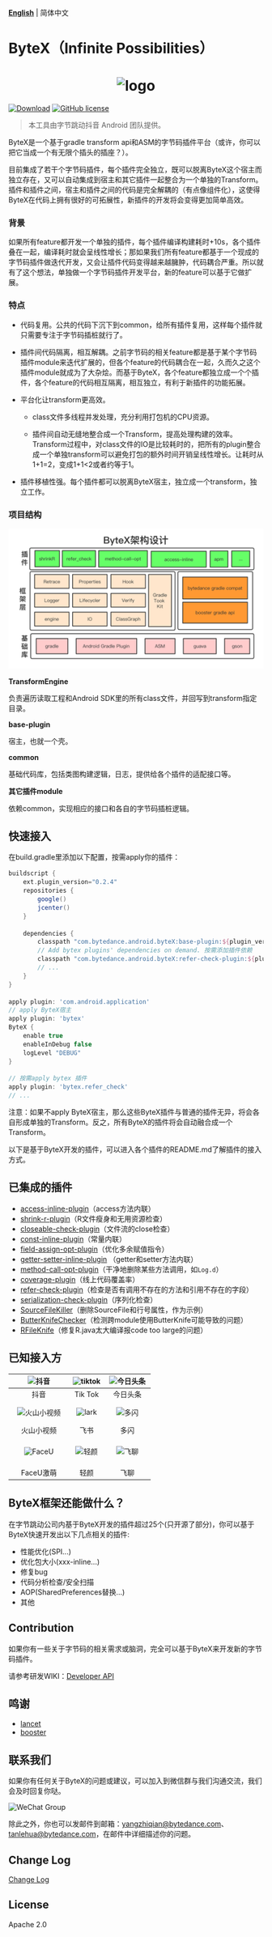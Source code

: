 **[English](README.md)** | 简体中文


# ByteX（Infinite Possibilities）


<h1 align="center">
  <img src="wiki/bytex-logo.png" height="111" width="340"  alt="logo" />
 </h1>

[![Download](https://api.bintray.com/packages/tellh/maven/common/images/download.svg)](https://bintray.com/tellh/maven/common/_latestVersion) [![GitHub license](https://img.shields.io/badge/license-Apache%202-blue)](https://github.com/bytedance/ByteX/blob/master/LICENSE)

> 本工具由字节跳动抖音 Android 团队提供。

ByteX是一个基于gradle transform api和ASM的字节码插件平台（或许，你可以把它当成一个有无限个插头的插座？）。


目前集成了若干个字节码插件，每个插件完全独立，既可以脱离ByteX这个宿主而独立存在，又可以自动集成到宿主和其它插件一起整合为一个单独的Transform。插件和插件之间，宿主和插件之间的代码是完全解耦的（有点像组件化），这使得ByteX在代码上拥有很好的可拓展性，新插件的开发将会变得更加简单高效。

### 背景

如果所有feature都开发一个单独的插件，每个插件编译构建耗时+10s，各个插件叠在一起，编译耗时就会呈线性增长；那如果我们所有feature都基于一个现成的字节码插件做迭代开发，又会让插件代码变得越来越臃肿，代码耦合严重。所以就有了这个想法，单独做一个字节码插件开发平台，新的feature可以基于它做扩展。

### 特点

- 代码复用。公共的代码下沉下到common，给所有插件复用，这样每个插件就只需要专注于字节码插桩就行了。

- 插件间代码隔离，相互解耦。之前字节码的相关feature都是基于某个字节码插件module来迭代扩展的，但各个feature的代码耦合在一起，久而久之这个插件module就成为了大杂烩。而基于ByteX，各个feature都独立成一个个插件，各个feature的代码相互隔离，相互独立，有利于新插件的功能拓展。

- 平台化让transform更高效。

  - class文件多线程并发处理，充分利用打包机的CPU资源。

  - 插件间自动无缝地整合成一个Transform，提高处理构建的效率。Transform过程中，对class文件的IO是比较耗时的，把所有的plugin整合成一个单独transform可以避免打包的额外时间开销呈线性增长。让耗时从1+1=2，变成1+1<2或者约等于1。

- 插件移植性强。每个插件都可以脱离ByteX宿主，独立成一个transform，独立工作。

### 项目结构

![structure](wiki/structure.png)



**TransformEngine**

负责遍历读取工程和Android SDK里的所有class文件，并回写到transform指定目录。

**base-plugin**

宿主，也就一个壳。

**common**

基础代码库，包括类图构建逻辑，日志，提供给各个插件的适配接口等。

**其它插件module**

依赖common，实现相应的接口和各自的字节码插桩逻辑。



## 快速接入

在build.gradle里添加以下配置，按需apply你的插件：

```groovy
buildscript {
    ext.plugin_version="0.2.4"
    repositories {
        google()
        jcenter()
    }
  
    dependencies {
        classpath "com.bytedance.android.byteX:base-plugin:${plugin_version}"
      	// Add bytex plugins' dependencies on demand. 按需添加插件依赖
        classpath "com.bytedance.android.byteX:refer-check-plugin:${plugin_version}"
      	// ...
    }
}

apply plugin: 'com.android.application'
// apply ByteX宿主
apply plugin: 'bytex'
ByteX {
    enable true
    enableInDebug false
    logLevel "DEBUG"
}

// 按需apply bytex 插件
apply plugin: 'bytex.refer_check'
// ...
```

注意：如果不apply ByteX宿主，那么这些ByteX插件与普通的插件无异，将会各自形成单独的Transform。反之，所有ByteX的插件将会自动融合成一个Transform。

以下是基于ByteX开发的插件，可以进入各个插件的README.md了解插件的接入方式。

## 已集成的插件

- [access-inline-plugin](access-inline-plugin/README-zh.md)（access方法内联）
- [shrink-r-plugin](shrink-r-plugin/README-zh.md)（R文件瘦身和无用资源检查）
- [closeable-check-plugin](closeable-check-plugin/README-zh.md)（文件流的close检查）
- [const-inline-plugin](const-inline-plugin/README-zh.md)（常量内联）
- [field-assign-opt-plugin](field-assign-opt-plugin/README-zh.md)（优化多余赋值指令）
- [getter-setter-inline-plugin](getter-setter-inline-plugin/README-zh.md) （getter和setter方法内联）
- [method-call-opt-plugin](method-call-opt-plugin/README-zh.md)（干净地删除某些方法调用，如`Log.d`）
- [coverage-plugin](coverage/README-zh.md)（线上代码覆盖率）
- [refer-check-plugin](refer-check-plugin/README-zh.md)（检查是否有调用不存在的方法和引用不存在的字段）
- [serialization-check-plugin](serialization-check-plugin/README-zh.md)（序列化检查）
- [SourceFileKiller](SourceFileKiller/README-zh.md)（删除SourceFile和行号属性，作为示例）
- [ButterKnifeChecker](butterknife-check-plugin/README-zh.md)（检测跨module使用ButterKnife可能导致的问题）
- [RFileKnife](shrink-r-plugin/RFileKnife-README-zh.md)（修复R.java太大编译报code too large的问题）

## 已知接入方

| <img src="https://sf1-ttcdn-tos.pstatp.com/img/ee-finolhu/a0ca113c9c6d4fb49c9b8bb54a392a00~noop.image" alt="抖音" height="60"/> | <img src="https://sf1-ttcdn-tos.pstatp.com/img/ee-finolhu/a0ca113c9c6d4fb49c9b8bb54a392a00~noop.image" alt="tiktok" height="60"/> | <img src="https://sf6-ttcdn-tos.pstatp.com/img/ee-finolhu/034e2e9d3cfe49f8bb0a3367c9afec47~noop.image" alt="今日头条" height="60"/> |
|:-----------:|:-------:|:-------:|
| 抖音 | Tik Tok | 今日头条 |
| <img src="https://sf1-ttcdn-tos.pstatp.com/img/ee-finolhu/6f2b3dc9b3e945a89565dd67a3e1a3b3~noop.image" height="60" width="60"  alt="火山小视频" style="margin: 10px"/> | <img src="https://sf1-ttcdn-tos.pstatp.com/img/ee-finolhu/d9a7c17402164799becb3b62676e5f88~noop.image"  alt="lark" height="60"/> | <img src="wiki/icons/duoshan.png" height="60" width="60"  alt="多闪" style="margin: 10px"/> | 
| 火山小视频 | 飞书 | 多闪 |
|<img src="https://sf1-ttcdn-tos.pstatp.com/img/ee-finolhu/2b49de98334a4c05b875a7d56df9abab~noop.image" height="60" alt="FaceU" /> | <img src="https://sf3-ttcdn-tos.pstatp.com/img/ee-finolhu/5f2b63d1fc904c47a37c89dd439e2b7a~noop.image" height="60" alt="轻颜"/> | <img src="wiki/icons/feiliao.png" height="60" width="60"  alt="飞聊" style="margin:17px"/> |
| FaceU激萌 | 轻颜| 飞聊|

## ByteX框架还能做什么？
在字节跳动公司内基于ByteX开发的插件超过25个(只开源了部分)，你可以基于ByteX快速开发出以下几点相关的插件:
- 性能优化(SPI...)
- 优化包大小(xxx-inline...)
- 修复bug
- 代码分析检查/安全扫描
- AOP(SharedPreferences替换...)
- 其他

## Contribution

如果你有一些关于字节码的相关需求或脑洞，完全可以基于ByteX来开发新的字节码插件。

请参考研发WIKI：[Developer API](wiki/ByteX-Developer-API-zh.md)

## 鸣谢

- [lancet](https://github.com/eleme/lancet) 
- [booster](https://github.com/didi/booster)

## 联系我们

如果你有任何关于ByteX的问题或建议，可以加入到微信群与我们沟通交流，我们会及时回复你哒。

<img src="https://github.com/yangzhiqian/StaticResource/blob/master/ByteX/wechat_group.jpeg" alt="WeChat Group" />

除此之外，你也可以发邮件到邮箱：yangzhiqian@bytedance.com、tanlehua@bytedance.com，在邮件中详细描述你的问题。

## Change Log

[Change Log](CHANGELOG.md)

## License

Apache 2.0

